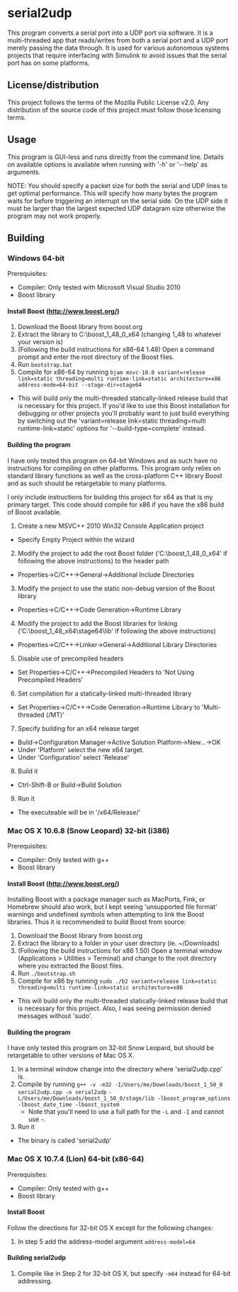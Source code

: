 # serial2udp

This program converts a serial port into a UDP port via software. It is a multi-threaded app that reads/writes from both a serial port and a UDP port merely passing the data through. It is used for various autonomous systems projects that require interfacing with Simulink to avoid issues that the serial port has on some platforms.

## License/distribution

This project follows the terms of the Mozilla Public License v2.0. Any distribution of the source code of this project must follow those licensing terms.

## Usage

This program is GUI-less and runs directly from the command line. Details on available options is available when running with '-h' or '--help' as arguments.

NOTE: You should specify a packet size for both the serial and UDP lines to get optimal performance. This will specify how many bytes the program waits for before triggering an interrupt on the serial side. On the UDP
side it must be larger than the largest expected UDP datagram size otherwise the program may not work properly.

## Building

### Windows 64-bit

Prerequisites:
 - Compiler: Only tested with Microsoft Visual Studio 2010
 - Boost library 

#### Install Boost (http://www.boost.org/)
1. Download the Boost library from boost.org
2. Extract the library to C:\boost_1_48_0_x64 (changing 1_48 to whatever your version is)
3. (Following the build instructions for x86-64 1.48) Open a command prompt and enter the root directory of the Boost files.
4. Run `bootstrap.bat`
5. Compile for x86-64 by running `bjam msvc-10.0 variant=release link=static threading=multi runtime-link=static architecture=x86 address-mode=64-bit --stage-dir=stage64`
  - This will build only the multi-threaded statically-linked release build that is necessary for this project. If you'd like to use this Boost installation for debugging or other projects you'll probably want to just build everything by switching out the 'variant=release link=static threading=multi runtime-link=static' options for '--build-type=complete' instead.

#### Building the program

I have only tested this program on 64-bit Windows and as such have no instructions for compiling on other platforms. This program only relies on standard library functions as well as the cross-platform C++ library Boost and as such should be retargetable to many platforms.

I only include instructions for building this project for x64 as that is my primary target. This code should compile for x86 if you have the x86 build of Boost available.

1. Create a new MSVC++ 2010 Win32 Console Application project
  - Specify Empty Project within the wizard
2. Modify the project to add the root Boost folder ('C:\boost_1_48_0_x64' if following the above instructions) to the header path
  - Properties->C/C++->General->Additional Include Directories
3. Modify the project to use the static non-debug version of the Boost library 
  - Properties->C/C++->Code Generation->Runtime Library
4. Modify the project to add the Boost libraries for linking ('C:\boost_1_48_x64\stage64\lib\' if following the above instructions)
  - Properties->C/C++->Linker->General->Additional Library Directories
5. Disable use of precompiled headers
  - Set Properties->C/C++->Precompiled Headers to 'Not Using Precompiled Headers'
6. Set compilation for a statically-linked multi-threaded library
  - Set Properties->C/C++->Code Generation->Runtime Library to 'Multi-threaded (/MT)'
7. Specify building for an x64 release target
  - Build->Configuration Manager->Active Solution Platform->New...->OK
  - Under 'Platform'  select the new x64 target.
  - Under 'Configuration' select 'Release'
8. Build it
  - Ctrl-Shift-B or Build->Build Solution
9. Run it
  - The executeable will be in '/x64/Release/'


### Mac OS X 10.6.8 (Snow Leopard) 32-bit (i386)

Prerequisites:
 - Compiler: Only tested with g++
 - Boost library 

#### Install Boost (http://www.boost.org/)

Installing Boost with a package manager such as MacPorts, Fink, or Homebrew should also work, but I kept seeing 'unsupported file format' warnings and undefined symbols when attempting to link the Boost libraries. Thus it is recommended to build Boost from source:

1. Download the Boost library from boost.org
2. Extract the library to a folder in your user directory (ie. ~/Downloads)
3. (Following the build instructions for x86 1.50) Open a terminal window (Applications > Utilities > Terminal) and change to the root directory where you extracted the Boost files.
4. Run `./bootstrap.sh`
5. Compile for x86 by running `sudo ./b2 variant=release link=static threading=multi runtime-link=static architecture=x86`
  - This will build only the multi-threaded statically-linked release build that is necessary for this project. Also, I was seeing permission denied messages without 'sudo'.

#### Building the program

I have only tested this program on 32-bit Snow Leopard, but should be retargetable to other versions of Mac OS X.

1. In a terminal window change into the directory where 'serial2udp.cpp' is.
2. Compile by running `g++ -v -m32 -I/Users/me/Downloads/boost_1_50_0 serial2udp.cpp -o serial2udp`
    `-L/Users/me/Downloads/boost_1_50_0/stage/lib -lboost_program_options -lboost_date_time -lboost_system`
   * Note that you'll need to use a full path for the `-L` and `-I` and cannot use `~`.
3. Run it
  - The binary is called 'serial2udp'

### Mac OS X 10.7.4 (Lion) 64-bit (x86-64)

Prerequisites:
 - Compiler: Only tested with g++
 - Boost library

#### Install Boost

Follow the directions for 32-bit OS X except for the following changes:
1. In step 5 add the address-model argument `address-model=64`

#### Building serial2udp 

1. Compile like in Step 2 for 32-bit OS X, but specify `-m64` instead for 64-bit addressing.
